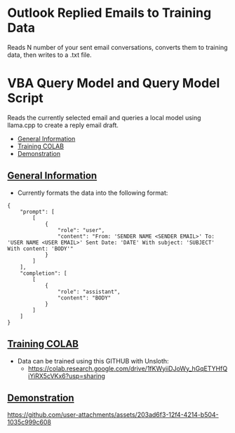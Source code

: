 # Outlook Replied Emails to Training Data
Reads N number of your sent email conversations, converts them to training data, then writes to a .txt file.

# VBA Query Model and Query Model Script
Reads the currently selected email and queries a local model using llama.cpp to create a reply email draft.

* <a href="#info">General Information</a>
* <a href="#training">Training COLAB</a>
* <a href="#demo">Demonstration</a>

## <a id="info" href="#toc">General Information</a>
* Currently formats the data into the following format:
```
{
    "prompt": [
        [
            {
                "role": "user",
                "content": "From: 'SENDER NAME <SENDER EMAIL>' To: 'USER NAME <USER EMAIL>' Sent Date: 'DATE' With subject: 'SUBJECT' With content: 'BODY'"
            }
        ]
    ],
    "completion": [
        [
            {
                "role": "assistant",
                "content": "BODY"
            }
        ]
    ]
}
```

## <a id="training" href="#toc">Training COLAB</a>
* Data can be trained using this GITHUB with Unsloth:
  - https://colab.research.google.com/drive/1fKWyiiDJoWy_hGqETYHfQiYiRX5cVKx6?usp=sharing

## <a id="demo" href="#toc">Demonstration</a>

https://github.com/user-attachments/assets/203ad6f3-12f4-4214-b504-1035c999c608